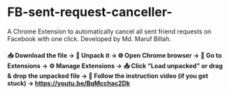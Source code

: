 # FB-sent-request-canceller-
A Chrome Extension to automatically cancel all sent friend requests on Facebook with one click. Developed by Md. Maruf Billah.


#### 📥 Download the file   → 📂 Unpack it   → 🌐 Open Chrome browser   → 🧩 Go to Extensions   → ⚙️ Manage Extensions   → 📤 Click “Load unpacked” or drag & drop the unpacked file   → 🎥 Follow the instruction video (if you get stuck)   → https://youtu.be/BqMcchac2Dk
